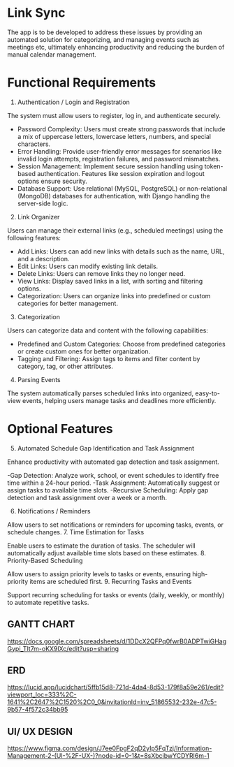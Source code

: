 
# Link Sync

The app is to be developed to address these issues by providing an automated solution for categorizing, and managing events such as meetings etc, ultimately enhancing productivity and reducing the burden of manual calendar management.



# Functional Requirements

1. Authentication / Login and Registration

The system must allow users to register, log in, and authenticate securely.

- Password Complexity: Users must create strong passwords that include a mix of uppercase letters, lowercase letters, numbers, and special characters.
- Error Handling: Provide user-friendly error messages for scenarios like invalid login attempts, registration failures, and password mismatches.
- Session Management: Implement secure session handling using token-based authentication. Features like session expiration and logout options ensure security.
- Database Support: Use relational (MySQL, PostgreSQL) or non-relational (MongoDB) databases for authentication, with Django handling the server-side logic.

2. Link Organizer

Users can manage their external links (e.g., scheduled meetings) using the following features:

- Add Links: Users can add new links with details such as the name, URL, and a description.
- Edit Links: Users can modify existing link details.
- Delete Links: Users can remove links they no longer need.
- View Links: Display saved links in a list, with sorting and filtering options.
- Categorization: Users can organize links into predefined or custom categories for better management.

3. Categorization

Users can categorize data and content with the following capabilities:

- Predefined and Custom Categories: Choose from predefined categories or create custom ones for better organization.
- Tagging and Filtering: Assign tags to items and filter content by category, tag, or other attributes.

4. Parsing Events

The system automatically parses scheduled links into organized, easy-to-view events, helping users manage tasks and deadlines more efficiently.


# Optional Features
5. Automated Schedule Gap Identification and Task Assignment

Enhance productivity with automated gap detection and task assignment.

-Gap Detection: Analyze work, school, or event schedules to identify free time within a 24-hour period.
-Task Assignment: Automatically suggest or assign tasks to available time slots.
-Recursive Scheduling: Apply gap detection and task assignment over a week or a month.

6. Notifications / Reminders

Allow users to set notifications or reminders for upcoming tasks, events, or schedule changes.
7. Time Estimation for Tasks

Enable users to estimate the duration of tasks. The scheduler will automatically adjust available time slots based on these estimates.
8. Priority-Based Scheduling

Allow users to assign priority levels to tasks or events, ensuring high-priority items are scheduled first.
9. Recurring Tasks and Events

Support recurring scheduling for tasks or events (daily, weekly, or monthly) to automate repetitive tasks.
## GANTT CHART

https://docs.google.com/spreadsheets/d/1DDcX2QFPq0fwrB0ADPTwiGHagGypi_Tlt7m-oKX9lXc/edit?usp=sharing
## ERD

https://lucid.app/lucidchart/5ffb15d8-721d-4da4-8d53-179f8a59e261/edit?viewport_loc=333%2C-1641%2C2647%2C1520%2C0_0&invitationId=inv_51865532-232e-47c5-9b57-4f572c34bb95
## UI/ UX DESIGN

https://www.figma.com/design/J7ee0FpgF2qD2yIp5FqTzj/Information-Management-2-(UI-%2F-UX-)?node-id=0-1&t=8sXbcibwYCDYRl6m-1
